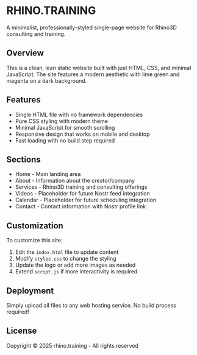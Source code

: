 # RHINO.TRAINING

A minimalist, professionally-styled single-page website for Rhino3D consulting and training.

## Overview

This is a clean, lean static website built with just HTML, CSS, and minimal JavaScript. The site features a modern aesthetic with lime green and magenta on a dark background.

## Features

- Single HTML file with no framework dependencies
- Pure CSS styling with modern theme
- Minimal JavaScript for smooth scrolling
- Responsive design that works on mobile and desktop
- Fast loading with no build step required

## Sections

- Home - Main landing area
- About - Information about the creator/company
- Services - Rhino3D training and consulting offerings
- Videos - Placeholder for future Nostr feed integration
- Calendar - Placeholder for future scheduling integration
- Contact - Contact information with Nostr profile link

## Customization

To customize this site:

1. Edit the `index.html` file to update content
2. Modify `styles.css` to change the styling
3. Update the logo or add more images as needed
4. Extend `script.js` if more interactivity is required

## Deployment

Simply upload all files to any web hosting service. No build process required!

## License

Copyright © 2025 rhino.training - All rights reserved
